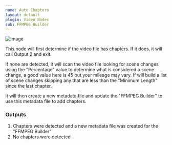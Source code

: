 ```yaml
---
name: Auto Chapters
layout: default
plugin: Video Nodes
sub: FFMPEG Builder
---
```


![image](https://user-images.githubusercontent.com/958400/164887715-2dc03279-6475-4483-9c69-8e460ea83f94.png)

This node will first determine if the video file has chapters.   If it does, it will call Output 2 and exit.

If none are detected, it will scan the video file looking for scene changes using the "Percentage" value to determine what is considered a scene change, a good value here is 45 but your mileage may vary.   If will build a list of scene changes skipping any that are less than the "Minimum Length" since the last chapter.

It will then create a new metadata file and update the "FFMPEG Builder" to use this metadata file to add chapters.

### Outputs
1. Chapters were detected and a new metadata file was created for the "FFMPEG Builder"
2. No chapters were detected